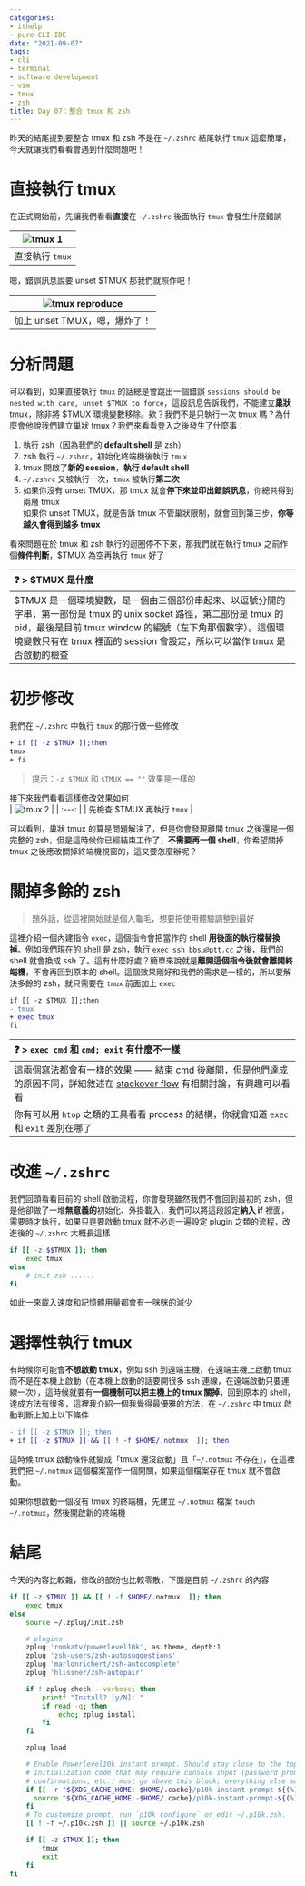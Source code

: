 ```yaml
---
categories:
- ithelp
- pure-CLI-IDE
date: "2021-09-07"
tags:
- cli
- terminal
- software development
- vim
- tmux
- zsh
title: Day 07：整合 tmux 和 zsh
---
```


昨天的結尾提到要整合 tmux 和 zsh 不是在 `~/.zshrc` 結尾執行 `tmux` 這麼簡單，今天就讓我們看看會遇到什麼問題吧！

# 直接執行 tmux

在正式開始前，先讓我們看看**直接**在 `~/.zshrc` 後面執行 `tmux` 會發生什麼錯誤

| ![tmux 1](/images/ithelp/pure-CLI-IDE/day07/tmux-1.gif) |
| :-----------------------------------------------------: |
|                     直接執行 `tmux`                     |

嗯，錯誤訊息說要 unset $TMUX 那我們就照作吧！

| ![tmux reproduce](/images/ithelp/pure-CLI-IDE/day07/tmux-reproduce.gif) |
| :---------------------------------------------------------------------: |
|                      加上 unset TMUX，嗯，爆炸了！                      |

# 分析問題

可以看到，如果直接執行 `tmux` 的話總是會跳出一個錯誤 `sessions should be nested with care, unset $TMUX to force`，這段訊息告訴我們，不能建立**巢狀** tmux，除非將 $TMUX 環境變數移除。欸？我們不是只執行一次 tmux 嗎？為什麼會他說我們建立巢狀 tmux？我們來看看登入之後發生了什麼事：

1. 執行 zsh（因為我們的 **default shell** 是 zsh）
2. zsh 執行 `~/.zshrc`，初始化終端機後執行 `tmux`
3. tmux 開啟了**新的 session**，**執行 default shell**
4. `~/.zshrc` 又被執行一次，`tmux` 被執行**第二次**
5. 如果你沒有 unset TMUX，那 tmux 就會**停下來並印出錯誤訊息**，你總共得到兩層 tmux  
   如果你 unset TMUX，就是告訴 tmux 不管巢狀限制，就會回到第三步，**你等越久會得到越多 tmux**

看來問題在於 tmux 和 zsh 執行的迴圈停不下來，那我們就在執行 tmux 之前作個**條件判斷**，$TMUX 為空再執行 `tmux` 好了

| ❓ > $TMUX 是什麼                                                                                                                                                                                                                                             |
| :------------------------------------------------------------------------------------------------------------------------------------------------------------------------------------------------------------------------------------------------------------ |
| $TMUX 是一個環境變數，是一個由三個部份串起來、以逗號分開的字串，第一部份是 tmux 的 unix socket 路徑，第二部份是 tmux 的 pid，最後是目前 tmux window 的編號（左下角那個數字）。這個環境變數只有在 tmux 裡面的 session 會設定，所以可以當作 tmux 是否啟動的檢查 |

# 初步修改

我們在 `~/.zshrc` 中執行 `tmux` 的那行做一些修改

```diff
+ if [[ -z $TMUX ]];then
tmux
+ fi
```

> 提示：`-z $TMUX` 和 `$TMUX == ""` 效果是一樣的

接下來我們看看這樣修改效果如何  
| ![tmux 2](/images/ithelp/pure-CLI-IDE/day07/tmux-2.gif) |
| :---: |
| 先檢查 $TMUX 再執行 `tmux` |

可以看到，巢狀 tmux 的算是問題解決了，但是你會發現離開 tmux 之後還是一個完整的 zsh，但是這時候你已經結束工作了，**不需要再一個 shell**，你希望關掉 tmux 之後應改關掉終端機視窗的，這又要怎麼辦呢？

# 關掉多餘的 zsh

> 題外話，從這裡開始就是個人龜毛，想要把使用體驗調整到最好

這裡介紹一個內建指令 `exec`，這個指令會把當作的 shell **用後面的執行檔替換掉**。例如我們現在的 shell 是 zsh，執行 `exec ssh bbsu@ptt.cc` 之後，我們的 shell 就會換成 ssh 了。這有什麼好處？簡單來說就是**離開這個指令後就會離開終端機**，不會再回到原本的 shell。這個效果剛好和我們的需求是一樣的，所以要解決多餘的 zsh，就只需要在 `tmux` 前面加上 `exec`

```diff
if [[ -z $TMUX ]];then
- tmux
+ exec tmux
fi
```

| ❓ > `exec cmd` 和 `cmd; exit` 有什麼不一樣                                                                                                                                                                         |
| :------------------------------------------------------------------------------------------------------------------------------------------------------------------------------------------------------------------ |
| 這兩個寫法都會有一樣的效果 —— 結束 cmd 後離開，但是他們達成的原因不同，詳細敘述在 [stackover flow](https://stackoverflow.com/questions/8874596/difference-between-exec-and-exit-in-bash) 有相關討論，有興趣可以看看 |
| 你有可以用 `htop` 之類的工具看看 process 的結構，你就會知道 `exec` 和 `exit` 差別在哪了                                                                                                                             |

# 改進 `~/.zshrc`

我們回頭看看目前的 shell 啟動流程，你會發現雖然我們不會回到最初的 zsh，但是他卻做了一堆**無意義的**初始化、外掛載入，我們可以將這段設定**納入 if** 裡面，需要時才執行，如果只是要啟動 tmux 就不必走一遍設定 plugin 之類的流程，改進後的 `~/.zshrc` 大概長這樣

```zsh
if [[ -z $$TMUX ]]; then
    exec tmux
else
    # init zsh ......
fi
```

如此一來載入速度和記憶體用量都會有一咪咪的減少

# 選擇性執行 tmux

有時候你可能會**不想啟動 tmux**，例如 ssh 到遠端主機，在遠端主機上啟動 tmux 而不是在本機上啟動（在本機上啟動的話要開很多 ssh 連線，在遠端啟動只要連線一次），這時候就要有**一個機制可以把主機上的 tmux 關掉**，回到原本的 shell，達成方法有很多，這裡我介紹一個我覺得最優雅的方法，在 `~/.zshrc` 中 tmux 啟動判斷上加上以下條件

```diff
- if [[ -z $TMUX ]]; then
+ if [[ -z $TMUX ]] && [[ ! -f $HOME/.notmux  ]]; then
```

這時候 tmux 啟動條件就變成「tmux 還沒啟動」且「`~/.notmux` 不存在」，在這裡我們把 `~/.notmux` 這個檔案當作一個開關，如果這個檔案存在 tmux 就不會啟動。

如果你想啟動一個沒有 tmux 的終端機，先建立 `~/.notmux` 檔案 `touch ~/.notmux`，然後開啟新的終端機

# 結尾

今天的內容比較雜，修改的部份也比較零散，下面是目前 `~/.zshrc` 的內容

```zsh
if [[ -z $TMUX ]] && [[ ! -f $HOME/.notmux  ]]; then
    exec tmux
else
    source ~/.zplug/init.zsh

    # plugins
    zplug 'romkatv/powerlevel10k', as:theme, depth:1
    zplug 'zsh-users/zsh-autosuggestions'
    zplug 'marlonrichert/zsh-autocomplete'
    zplug 'hlissner/zsh-autopair'

    if ! zplug check --verbose; then
        printf "Install? [y/N]: "
        if read -q; then
            echo; zplug install
        fi
    fi

    zplug load

    # Enable Powerlevel10k instant prompt. Should stay close to the top of ~/.zshrc.
    # Initialization code that may require console input (password prompts, [y/n]
    # confirmations, etc.) must go above this block; everything else may go below.
    if [[ -r "${XDG_CACHE_HOME:-$HOME/.cache}/p10k-instant-prompt-${(%):-%n}.zsh" ]]; then
      source "${XDG_CACHE_HOME:-$HOME/.cache}/p10k-instant-prompt-${(%):-%n}.zsh"
    fi
    # To customize prompt, run `p10k configure` or edit ~/.p10k.zsh.
    [[ ! -f ~/.p10k.zsh ]] || source ~/.p10k.zsh

    if [[ -z $TMUX ]]; then
        tmux
        exit
    fi
fi
```
